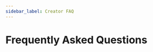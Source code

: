 ```yaml
---
sidebar_label: Creator FAQ
---
```

# Frequently Asked Questions
<!--
TODO: This page will contain the Creator's FAQ.
Each Manual has its own independent FAQ.
-->
